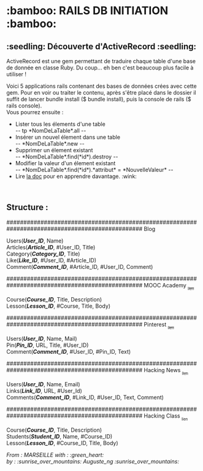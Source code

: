 <h1> :bamboo: RAILS DB INITIATION :bamboo: </h1>
<h2> :seedling: Découverte d'ActiveRecord :seedling: </h2>
<p>ActiveRecord est une gem permettant de traduire chaque table d'une base de donnée en classe Ruby. Du coup... eh ben c'est beaucoup plus facile à utiliser !</p>
<p>Voici 5 applications rails contenant des bases de données crées avec cette gem. Pour en voir ou traiter le contenu, après s'être placé dans le dossier il suffit de lancer bundle install ($ bundle install), puis la console de rails ($ rails console).<br />
Vous pourrez ensuite :
<ul><li>Lister tous les élements d'une table<br /> -- tp *NomDeLaTable*.all --</li>
<li>Insérer un nouvel élement dans une table<br /> -- *NomDeLaTable*.new --</li><li>Supprimer un élement existant<br /> -- *NomDeLaTable*.find(*id*).destroy --</li>
<li>Modifier la valeur d'un élement existant<br /> -- *NomDeLaTable*.find(*id*).*attribut* = *NouvelleValeur* --</li>
<li>Lire <a href='https://guides.rubyonrails.org/active_record_querying.html'>la doc</a> pour en apprendre davantage. :wink: </li></ul></p>
<br/>
<h2>Structure : </h2>
<p>
################################################################################################
Blog

Users(***User_ID***, Name)<br />
Articles(***Article_ID***, #User_ID, Title)<br />
Category(***Category_ID***, Title)<br />
Like(***Like_ID***, #User_ID, #Article_ID)<br />
Comment(***Comment_ID***, #Article_ID, #User_ID, Comment)<br />


################################################################################################
MOOC Academy <a href="https://github.com/stug43/MOOC_Academy"><sub><sub>lien</sub></sub></a>

Course(***Course_ID***, Title, Description)<br />
Lesson(***Lesson_ID***, #Course, Title, Body)<br />


################################################################################################
Pinterest <a href="https://github.com/stug43/PinterHack"><sub><sub>lien</sub></sub></a>

Users(***User_ID***, Name, Mail)<br />
Pin(***Pin_ID***, URL, Title, #User_ID)<br />
Comment(***Comment_ID***, #User_ID, #Pin_ID, Text)<br />


################################################################################################
Hacking News <a href="https://github.com/stug43/Hacking_news"><sub><sub>lien</sub></sub></a>

Users(***User_ID***, Name, Email)<br />
Links(***Link_ID***, URL, #User_Id)<br />
Comments(***Comment_ID***, #Link_ID, #User_ID, Text, Comment)<br />


################################################################################################
Hacking Class <a href="https://github.com/stug43/Hacking_classroom"><sub><sub>lien</sub></sub></a>

Course(***Course_ID***, Title, Description)<br />
Students(***Student_ID***, Name, #Course_ID)<br />
Lesson(***Lesson_ID***, #Course_ID, Title, Body)<br />
</p>
<p><em>From : MARSEILLE with : :green_heart: <br />
by : :sunrise_over_mountains: Auguste_ng :sunrise_over_mountains:</em></p>

